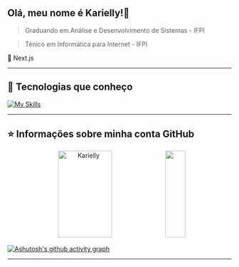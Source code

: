 ## Olá, meu nome é <strong>Karielly!</strong>👋

> Graduando em Análise e Desenvolvimento de Sistemas - IFPI

> Ténico em Informática para Internet - IFPI

🔭 Next.js

----

## 🚀 Tecnologias que conheço

[![My Skills](https://skills.thijs.gg/icons?i=python,js,java,linux,git,bootstrap,html,css,vscode)](https://skills.thijs.gg)

----

## ⭐ Informações sobre minha conta GitHub

<div align="center">
  <img width="49%" height="195px" src="https://github-readme-stats.vercel.app/api?username=Kariellyy&show_icons=true&count_private-true&hide_border=true&title_color=596087&icon_color=596087&text_color=ffffff&bg_color=0d1117" alt=Karielly Github Stats" />
<img width="30%" height="195px" src="https://github-readme-stats.vercel.app/api/top-langs/?username=Kariellyy&layout=compact&hide_border=true&title_color=596087&text_color=ffffff&bg_color=0d1117" />
</div>

[![Ashutosh's github activity graph](https://github-readme-activity-graph.vercel.app/graph?username=Kariellyy&bg_color=0d1117&color=ffffff&line=596087&point=596087&area=true&hide_border=true)](https://github.com/ashutosh00710/github-readme-activity-graph)

---
